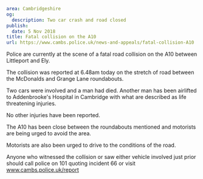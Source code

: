```yaml
area: Cambridgeshire
og:
  description: Two car crash and road closed
publish:
  date: 5 Nov 2018
title: Fatal collision on the A10
url: https://www.cambs.police.uk/news-and-appeals/fatal-collision-A10
```

Police are currently at the scene of a fatal road collision on the A10 between Littleport and Ely.

The collision was reported at 6.48am today on the stretch of road between the McDonalds and Grange Lane roundabouts.

Two cars were involved and a man had died. Another man has been airlifted to Addenbrooke's Hospital in Cambridge with what are described as life threatening injuries.

No other injuries have been reported.

The A10 has been close between the roundabouts mentioned and motorists are being urged to avoid the area.

Motorists are also been urged to drive to the conditions of the road.

Anyone who witnessed the collision or saw either vehicle involved just prior should call police on 101 quoting incident 66 or visit www.cambs.police.uk/report
